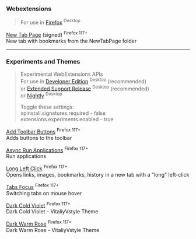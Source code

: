 ### Webextensions
> For use in [Firefox](https://www.mozilla.org/firefox/all) <sup>Desktop</sup>  

[New Tab Page](https://raw.githubusercontent.com/VitaliyVstyle/VitaliyVstyle.github.io/main/WebExtExperiments/new_tab_page.2025.6.15.xpi) (signed) <sup>Firefox 117+</sup>  
New tab with bookmarks from the NewTabPage folder  
- - -
### Experiments and Themes
> Experimental WebExtensions APIs  
> For use in [Developer Edition](https://www.mozilla.org/firefox/developer) <sup>Desktop</sup>  (recommended)  
> or [Extended Support Release](https://www.mozilla.org/firefox/enterprise) <sup>Desktop</sup>  (recommended)  
> or [Nightly](https://www.mozilla.org/firefox/nightly) <sup>Desktop</sup>  
> 
> Toggle these settings:  
> xpinstall.signatures.required - false  
> extensions.experiments.enabled - true  

[Add Toolbar Buttons](https://raw.githubusercontent.com/VitaliyVstyle/VitaliyVstyle.github.io/main/WebExtExperiments/add_toolbar_buttons.2025.8.6.xpi) <sup>Firefox 117+</sup>  
Adds buttons to the toolbar  

[Async Run Applications](https://raw.githubusercontent.com/VitaliyVstyle/VitaliyVstyle.github.io/main/WebExtExperiments/async_run_applications.2025.6.21.xpi) <sup>Firefox 117+</sup>  
Run applications  

[Long Left Click](https://raw.githubusercontent.com/VitaliyVstyle/VitaliyVstyle.github.io/main/WebExtExperiments/long_left_click.2025.8.6.xpi) <sup>Firefox 117+</sup>  
Opens links, images, bookmarks, history in a new tab with a "long" left-click  

[Tabs Focus](https://raw.githubusercontent.com/VitaliyVstyle/VitaliyVstyle.github.io/main/WebExtExperiments/tabs_focus.2025.6.28.xpi) <sup>Firefox 117+</sup>  
Switching tabs on mouse hover  

[Dark Cold Violet](https://raw.githubusercontent.com/VitaliyVstyle/VitaliyVstyle.github.io/main/WebExtExperiments/dark_cold_violet_theme_exp.2025.4.28.xpi) <sup>Firefox 117+</sup>  
Dark Cold Violet - VitaliyVstyle Theme  

[Dark Warm Rose](https://raw.githubusercontent.com/VitaliyVstyle/VitaliyVstyle.github.io/main/WebExtExperiments/dark_warm_rose_theme_exp.2025.4.28.xpi) <sup>Firefox 117+</sup>  
Dark Warm Rose - VitaliyVstyle Theme  
